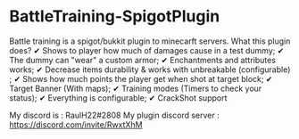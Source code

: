 # BattleTraining-SpigotPlugin
Battle training is a spigot/bukkit plugin to minecarft servers.
What this plugin does?
✔ Shows to player how much of damages cause in a test dummy;
✔ The dummy can "wear" a custom armor;
✔ Enchantments and attributes works;
✔ Decrease items durability & works with unbreakable (configurable) ;
✔ Shows how much points the player get when shot at target block;
✔ Target Banner (With maps);
✔ Training modes (Timers to check your status);
✔ Everything is configurable;
✔ CrackShot support

My discord is : RaulH22#2808
My plugin discord server : https://discord.com/invite/RwxtXhM
